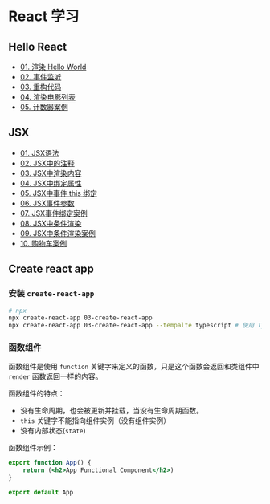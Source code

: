 # React 学习

## Hello React

- [01. 渲染 Hello World](01-hello-react/01.hello-world.html)
- [02. 事件监听](01-hello-react/02.hello-react.html)
- [03. 重构代码](01-hello-react/03.hello-react-refactor.html)
- [04. 渲染电影列表](01-hello-react/04.movie-list.html)
- [05. 计数器案例](01-hello-react/05.counter.html)


## JSX

- [01. JSX语法](02-jsx/01.grammar.html)
- [02. JSX中的注释](02-jsx/02.notes.html)
- [03. JSX中渲染内容](02-jsx/03.content.html)
- [04. JSX中绑定属性](02-jsx/04.binding-attributes.html)
- [05. JSX中事件 this 绑定](02-jsx/05.binding-event-this.html)
- [06. JSX事件参数](02-jsx/06.binding-event-arguments.html)
- [07. JSX事件绑定案例](02-jsx/07.binding-event-case.html)
- [08. JSX中条件渲染](02-jsx/08.conditional-rendering.html)
- [09. JSX中条件渲染案例](02-jsx/09.condition-rendering-case.html)
- [10. 购物车案例](02-jsx/10.shopping-cart.html)

## Create react app

### 安装 `create-react-app`

```bash
# npx
npx create-react-app 03-create-react-app
npx create-react-app 03-create-react-app --tempalte typescript # 使用 TypeScript
```

### 函数组件

函数组件是使用 `function` 关键字来定义的函数，只是这个函数会返回和类组件中 `render` 函数返回一样的内容。

函数组件的特点：

- 没有生命周期，也会被更新并挂载，当没有生命周期函数。
- `this` 关键字不能指向组件实例（没有组件实例）
- 没有内部状态(`state`)

函数组件示例：

```jsx
export function App() {
    return (<h2>App Functional Component</h2>)
}

export default App
```